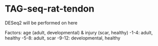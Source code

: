 # TAG-seq-rat-tendon

DESeq2 will be performed on here

Factors: age (adult, developmental) & injury (scar, healthy)
-1-4: adult, healthy
-5-8: adult, scar
-9-12: developmental, healthy
